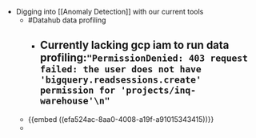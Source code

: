 - Digging into [[Anomaly Detection]] with our current tools
	- #Datahub data profiling
		- Currently lacking gcp iam to run data profiling:`"PermissionDenied: 403 request failed: the user does not have 'bigquery.readsessions.create' permission for 'projects/inq-warehouse'\n"`
			-
	- {{embed ((efa524ac-8aa0-4008-a19f-a91015343415))}}
	-